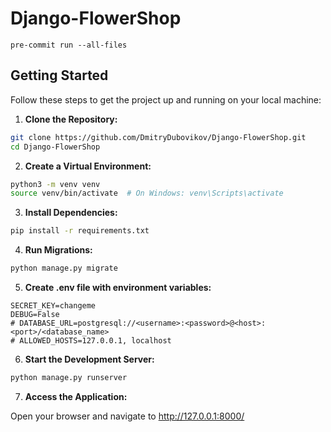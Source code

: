 # Django-FlowerShop
```
pre-commit run --all-files
```

## Getting Started

Follow these steps to get the project up and running on your local machine:

1. **Clone the Repository:** 
```bash
git clone https://github.com/DmitryDubovikov/Django-FlowerShop.git
cd Django-FlowerShop
```

2. **Create a Virtual Environment:** 
```bash
python3 -m venv venv
source venv/bin/activate  # On Windows: venv\Scripts\activate
```

3. **Install Dependencies:** 
```bash
pip install -r requirements.txt
```

4. **Run Migrations:** 
```bash
python manage.py migrate
```

5. **Create .env file with environment variables:** 
```
SECRET_KEY=changeme
DEBUG=False
# DATABASE_URL=postgresql://<username>:<password>@<host>:<port>/<database_name>
# ALLOWED_HOSTS=127.0.0.1, localhost
```

6. **Start the Development Server:** 
```bash
python manage.py runserver
```

7. **Access the Application:** 

Open your browser and navigate to http://127.0.0.1:8000/